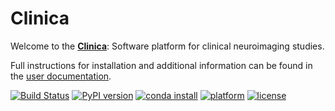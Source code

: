 # Clinica

Welcome to the [**Clinica**](http://www.clinica.run):
Software platform for clinical neuroimaging studies.

Full instructions for installation and additional information can be found in
the [user documentation](http://www.clinica.run/doc).

[![Build Status](https://ci.inria.fr/clinica-aramis-qualif/buildStatus/icon?job=clinica%2Fdev)](https://ci.inria.fr/clinica-aramis-qualif/job/clinica/job/dev/)
[![PyPI version](https://badge.fury.io/py/clinica.svg)](https://badge.fury.io/py/clinica)
[![conda install](https://anaconda.org/aramislab/clinica/badges/installer/conda.svg)](http://clinica.run/doc/Installation/)
[![platform](https://anaconda.org/aramislab/clinica/badges/platforms.svg)](http://clinica.run/doc/Installation/)
[![license](https://anaconda.org/aramislab/clinica/badges/license.svg)](http://clinica.run/doc/Installation/)
